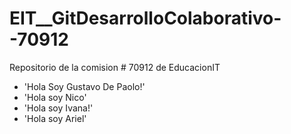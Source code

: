 # EIT\_\_GitDesarrolloColaborativo--70912

Repositorio de la comision # 70912 de EducacionIT

- 'Hola Soy Gustavo De Paolo!'
- 'Hola soy Nico'
- 'Hola soy Ivana!'
- 'Hola soy Ariel'
